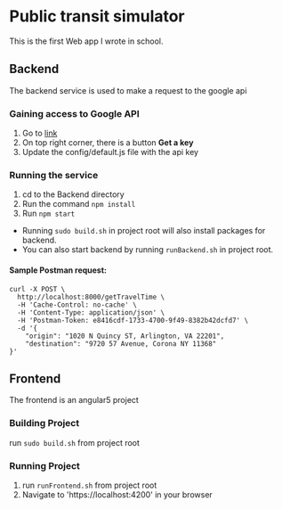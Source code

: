 # Public transit simulator
This is the first Web app I wrote in school.

## Backend
The backend service is used to make a request to the google api

### Gaining access to Google API
1. Go to [link](https://developers.google.com/maps/documentation/directions/start)
2. On top right corner, there is a button **Get a key**
3. Update the config/default.js file with the api key

### Running the service
1. cd to the Backend directory
2. Run the command `npm install`
3. Run `npm start`

* Running `sudo build.sh` in project root will also install packages for backend.
* You can also start backend by running `runBackend.sh` in project root.

#### Sample Postman request:
```
curl -X POST \
  http://localhost:8000/getTravelTime \
  -H 'Cache-Control: no-cache' \
  -H 'Content-Type: application/json' \
  -H 'Postman-Token: e8416cdf-1733-4700-9f49-8382b42dcfd7' \
  -d '{
	"origin": "1020 N Quincy ST, Arlington, VA 22201",
	"destination": "9720 57 Avenue, Corona NY 11368"
}'
```
## Frontend
The frontend is an angular5 project

### Building Project

run `sudo build.sh` from project root

### Running Project

1. run `runFrontend.sh` from project root
2. Navigate to 'https://localhost:4200' in your browser

